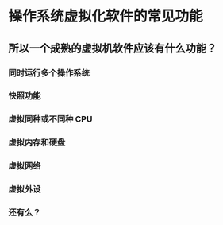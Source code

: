 # 操作系统虚拟化软件的常见功能

## 所以一个~~成熟的~~虚拟机软件应该有什么功能？

### 同时运行多个操作系统

### 快照功能

### 虚拟同种或不同种 CPU

### 虚拟内存和硬盘

### 虚拟网络

### 虚拟外设

### 还有么？

###  

